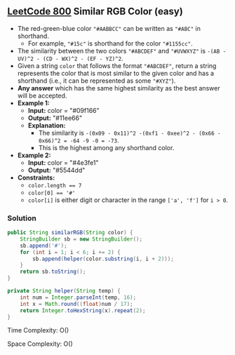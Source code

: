 ## [LeetCode 800](https://leetcode.com/problems/similar-rgb-color/) Similar RGB Color (easy)

- The red-green-blue color `"#AABBCC"` can be written as `"#ABC"` in shorthand.
    -   For example, `"#15c"` is shorthand for the color `"#1155cc"`.
- The similarity between the two colors `"#ABCDEF"` and `"#UVWXYZ"` is `-(AB - UV)^2 - (CD - WX)^2 - (EF - YZ)^2`.
- Given a string `color` that follows the format `"#ABCDEF"`, return a string represents the color that is most similar to the given color and has a shorthand (i.e., it can be represented as some `"#XYZ"`).
- **Any answer** which has the same highest similarity as the best answer will be accepted.
- **Example 1:**
    - **Input:** color = "#09f166"
    - **Output:** "#11ee66"
    - **Explanation:** 
        - The similarity is `-(0x09 - 0x11)^2 -(0xf1 - 0xee)^2 - (0x66 - 0x66)^2 = -64 -9 -0 = -73`.
        - This is the highest among any shorthand color.
- **Example 2:**
    - **Input:** color = "#4e3fe1"
    - **Output:** "#5544dd"
- **Constraints:**
    -   `color.length == 7`
    -   `color[0] == '#'`
    -   `color[i]` is either digit or character in the range `['a', 'f']` for `i > 0`.

### Solution

```java
public String similarRGB(String color) {
    StringBuilder sb = new StringBuilder();
    sb.append('#');
    for (int i = 1; i < 6; i += 2) {
        sb.append(helper(color.substring(i, i + 2)));
    }
    return sb.toString();
}

private String helper(String temp) {
    int num = Integer.parseInt(temp, 16);
    int x = Math.round((float)num / 17);
    return Integer.toHexString(x).repeat(2);
}
```

Time Complexity: O()

Space Complexity: O()
